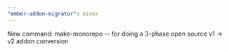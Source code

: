 ```yaml
---
"ember-addon-migrator": minor
---
```


New command: make-monorepo -- for doing a 3-phase open source v1 -> v2 addon conversion
